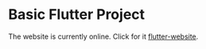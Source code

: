 # Basic Flutter Project

The website is currently online. Click for it [flutter-website](https://furkankaplanarchitecture.web.app).
